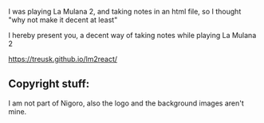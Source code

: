 I was playing La Mulana 2, and taking notes in an html file, so I thought "why not make it decent at least"

I hereby present you, a decent way of taking notes while playing La Mulana 2

https://treusk.github.io/lm2react/

## Copyright stuff:
I am not part of Nigoro, also the logo and the background images aren't mine.
